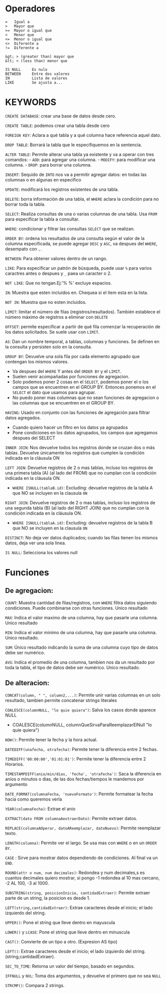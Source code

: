 # Operadores

```
=   Igual a
>   Mayor que
>=  Mayor o igual que
<   Menor que
<=  Menor o igual que
<>  Diferente a
!=  Diferente a

&gt; > (greater than) mayor que
&lt; < (less than) menor que

IS NULL     Es nulo
BETWEEN     Entre dos valores
IN          Lista de valores
LIKE        Se ajusta a...

```

# KEYWORDS

`CREATE DATABASE`: crear una base de datos desde cero.

`CREATE TABLE`: podemos crear una tabla desde cero

`FOREIGN KEY`: Aclara a qué tabla y a qué columna hace referencia aquel dato.

`DROP TABLE`: Borrará la tabla que le especifiquemos en la sentencia.

`ALTER TABLE`: Permite alterar una tabla ya existente y va a operar con tres comandos:
    - `ADD`: para agregar una columna.
    - `MODIFY`: para modificar una columna.
    - `DROP`: para borrar una columna.

`INSERT`: Sequido de `INTO` nos va a permitir agregar datos: en todas las columnas o en algunas en especifico

`UPDATE`: modificará los registros existentes de una tabla.

`DELETE`: borra información de una tabla, el `WHERE` aclara la condición para no borrar toda la tabla.

`SELECT`: Realiza consultas de una o varias columnas de una tabla. Usa `FROM` para especificar la tabla a consultar.

`WHERE`: condicionar y filtrar las consultas `SELECT` que se realizan.

`ORDER BY`: ordena los resultados de una consulta según el valor de la columna especificada, se puede agregar `DESC` y `ASC`, va despues del `WHERE`, desempato con `,`.

`BETWEEN`: Para obtener valores dentro de un rango.

`LIKE`: Para especificar un patrón de búsqueda, puede usar `%` para varios caractres antes o despues y `_` paea un caracter o 2.

`NOT LIKE`: Que no tengan.Ej:'% %' excluye espacios.

`IN`: Muestra que esten incluidos en. Chequea si el item esta en la lista.

`NOT IN`: Muestra que no esten incluidos.

`LIMIT`: limitar el número de filas (registros/resultados). También establece el número máximo de registros a eliminar con `DELETE`

`OFFSET`: permite especificar a partir de qué fila comenzar la recuperación de los datos solicitados. Se suele usar con `LIMIT`.

`AS`: Dan un nombre temporal, a tablas, columnas y funciones. Se definen en la consulta y persisten solo en la consulta.

`GROUP BY`: Devuelve una sola fila por cada elemento agrupado que contengan los mismos valores. 
- Va despues del `WHERE` Y antes del `ORDER BY` y el `LIMIT`. 
- Suelen venir acompañadas por funciones de agregacion. 
- Solo podemos poner 2 cosas en el `SELECT`, podemos poner el o los campos que se encuentren en el GROUP BY. Entonces ponemos en el `SELECT` el dato que usamos para agrupar. 
- No puedo poner mas columnas que no sean funciones de agregacion o las columnas que se encuentren en el GROUP BY.

`HAVING`: Usado en conjunto con las funciones de agregación para filtrar datos agregados. 
- Cuando quiero hacer un filtro en los datos ya agrupados
- Pone condiciones en los datos agrupados, los campos que agregamos despues del SELECT

`INNER JOIN`: Nos devuelve todos los registros donde se cruzan dos o más tablas. Devuelve únicamente los registros que cumplen la condición indicada en la cláusula ON

`LEFT JOIN`:  Devuelve registros de 2 o mas tablas, incluso los registros de una primera tabla (A) (al lado del FROM) que no cumplan con la condición indicada en la cláusula ON.
- `WHERE ISNULL(tablaB.id)`: Excluding: devuelve registros de la tabla A que NO se incluyen en la clausula `ON`

`RIGHT JOIN`: Devuelve registros de 2 o mas tablas, incluso los registros de una segunda tabla (B) (al lado del RIGHT JOIN) que no cumplan con la condición indicada en la cláusula ON.
- `WHERE ISNULL(tablaA.id)`: Excluding: devuelve registros de la tabla B que NO se incluyen en la clausula `ON`

`DISTINCT`: No deja ver datos duplicados; cuando las filas tienen los mismos datos, deja ver una sola linea.

`IS NULL`: Selecciona los valores null

# Funciones

## De agregacion:

`COUNT`: Muestra cantidad de filas/registros, con `WHERE` filtra datos siguiendo condiciones. Puede combinarse con otras funciones. Unico resultado

`MAX`: Indica el valor maximo de una columna, hay que pasarle una columna. Unico resultado

`MIN`: Indica el valor minimo de una columna, hay que pasarle una columna. Unico resultado.

`SUM`: Único resultado indicando la suma de una columna cuyo tipo de datos debe ser numérico.

`AVG`: Indica el promedio de una columna, tambien nos da un resultado por toda la tabla, el tipo de datos debe ser numérico. Unico resultado.

## De alteracion:

`CONCAT(column, " ", column2,...)`: Permite unir varias columnas en un solo resultado, tambien permite concatenar strings literales

`COALESCE(columnNULL, "lo quie quiera")`: Salva los casos donde aparece NULL
- COALESCE(columnNULL, columnQueSirvaParaReemplazarElNull "lo quie quiera")

`NOW()`: Permite tener la fecha y la hora actual.

`DATEDIFF(unafecha, otrafecha)`: Permite tener la diferencia entre 2 fechas.

`TIMEDIFF('00:00:00','01:01:01')`: Permite tener la diferencia entre 2 Horarios.

`TIMESTAMPDIFF(anio/min/dias, 'fecha', 'otrafecha')`: Saca la diferencia en anios o minutos o dias, de las dos fechas/tiempos le mandemos por argumento

`DATE_FORMAT(columnaFecha, 'nuevoFormato')`: Permite formatear la fecha hacia como queremos verla

`YEAR(columnaFecha)`: Extrae el anio

`EXTRACT(dato FROM columnaAextraerDato)`: Permite extraer datos.

`REPLACE(columnaAOperar, datoAReemplazar, datoNuevo)`: Permite reemplazar texto.

`LENGTH(columna)`: Permite ver el largo. Se usa mas con `WHERE` o en un `ORDER BY`.

`CASE` : Sirve para mostrar datos dependiendo de condiciones. Al final va un `END`.

`ROUND(attr o num, num decimales)`: Redondea y num decimales,s es cuantos decimales quiero mostrar, si pongo -1 redondea al 10 mas cercano, -2 AL 100, -3 al 1000.

`SUBSTRING(string, posicionInicio, cantidadExtraer)`: Permite extraer parte de un string, la posicion es desde 1.

`LEFT(string,cantidadExtraer)`: Extrae caracteres desde el inicio; el lado izquierdo del string.

`UPPER()`: Pone el string que lleve dentro en mayuscula

`LOWER()` y `LCASE`: Pone el string que lleve dentro en minuscula

`CAST()`: Convierte de un tipo a otro. (Expresion AS tipo)

`LEFT()`: Extrae caracteres desde el inicio; el lado izquierdo del string. (string,cantidadExtraer).

`SEC_TO_TIME`: Retorna un valor del tiempo, basado en segundos.

`IFFNULL` y `NVL`: Toma dos argumentos, y devuelve el primero que no sea `NULL`

`STRCMP()`: Compara 2 strings.

